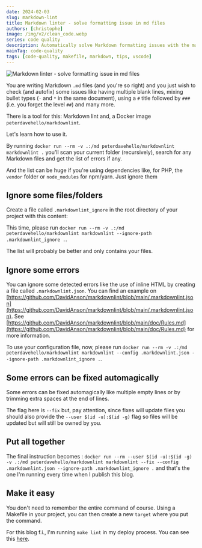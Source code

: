 ```yaml
---
date: 2024-02-03
slug: markdown-lint
title: Markdown linter - solve formatting issue in md files
authors: [christophe]
image: /img/v2/clean_code.webp
series: code quality
description: Automatically solve Markdown formatting issues with the markdownlint tool and Docker. Learn how to check, configure, and use the --fix flag for consistent, clean .md files.
mainTag: code-quality
tags: [code-quality, makefile, markdown, tips, vscode]
---
```

![Markdown linter - solve formatting issue in md files](/img/v2/clean_code.webp)

You are writing Markdown `.md` files (and you're so right) and you just wish to check (and autofix) some issues like having multiple blank lines, mixing bullet types (`-` and `*` in the same document), using a `#` title followed by `###` (i.e. you forget the level `##`) and many more.

There is a tool for this: Markdown lint and, a Docker image `peterdavehello/markdownlint`.

Let's learn how to use it.

<!-- truncate -->

By running `docker run --rm -v .:/md peterdavehello/markdownlint markdownlint .` you'll scan your current folder (recursively), search for any Markdown files and get the list of errors if any.

And the list can be huge if you're using dependencies like, for PHP, the `vendor` folder or `node_modules` for npm/yarn. Just ignore them

## Ignore some files/folders

Create a file called `.markdownlint_ignore` in the root directory of your project with this content:

<Snippet filename=".markdownlint_ignore" source="./files/.markdownlint_ignore" />

This time, please run `docker run --rm -v .:/md peterdavehello/markdownlint markdownlint --ignore-path .markdownlint_ignore .`.

The list will probably be better and only contains your files.

## Ignore some errors

You can ignore some detected errors like the use of inline HTML by creating a file called `.markdownlint.json`. You can find an example on [https://github.com/DavidAnson/markdownlint/blob/main/.markdownlint.json](https://github.com/DavidAnson/markdownlint/blob/main/.markdownlint.json). See [https://github.com/DavidAnson/markdownlint/blob/main/doc/Rules.md](https://github.com/DavidAnson/markdownlint/blob/main/doc/Rules.md) for more information.

To use your configuration file, now, please run `docker run --rm -v .:/md peterdavehello/markdownlint markdownlint --config .markdownlint.json --ignore-path .markdownlint_ignore .`.

## Some errors can be fixed automagically

Some errors can be fixed automagically like multiple empty lines or by trimming extra spaces at the end of lines.

The flag here is `--fix` but, pay attention, since fixes will update files you should also provide the `--user $(id -u):$(id -g)` flag so files will be updated but will still be owned by you.

## Put all together

The final instruction becomes : `docker run --rm --user $(id -u):$(id -g) -v .:/md peterdavehello/markdownlint markdownlint --fix --config .markdownlint.json --ignore-path .markdownlint_ignore .` and that's the one I'm running every time when I publish this blog.

## Make it easy

You don't need to remember the entire command of course. Using a <Link to="/blog/tags/makefile">Makefile</Link> in your project, you can then create a new `target` where you put the command.

For this blog f.i., I'm running `make lint` in my deploy process. You can see this [here](https://github.com/cavo789/blog/blob/main/makefile#L42-L45).
